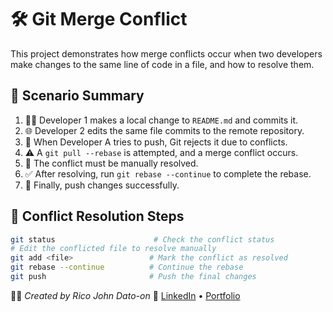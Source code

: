 # 🛠️ Git Merge Conflict

This project demonstrates how merge conflicts occur when two developers make changes to the same line of code in a file, and how to resolve them.

## 📄 Scenario Summary

1. 👨‍💻 Developer 1 makes a local change to `README.md` and commits it.
2. 🌐 Developer 2 edits the same file commits to the remote repository.
3. 🚫 When Developer A tries to push, Git rejects it due to conflicts.
4. ⚠️ A `git pull --rebase` is attempted, and a merge conflict occurs.
5. 🧩 The conflict must be manually resolved.
6. ✅ After resolving, run `git rebase --continue` to complete the rebase.
7. 🚀 Finally, push changes successfully.

## 📝 Conflict Resolution Steps

```bash
git status                      # Check the conflict status
# Edit the conflicted file to resolve manually
git add <file>                 # Mark the conflict as resolved
git rebase --continue          # Continue the rebase
git push                       # Push the final changes
```

🧑‍💻 _Created by Rico John Dato-on_
🔗 [LinkedIn](https://www.linkedin.com/in/rico-john-dato-on) • [Portfolio](https://ricodatoon.netlify.app)
